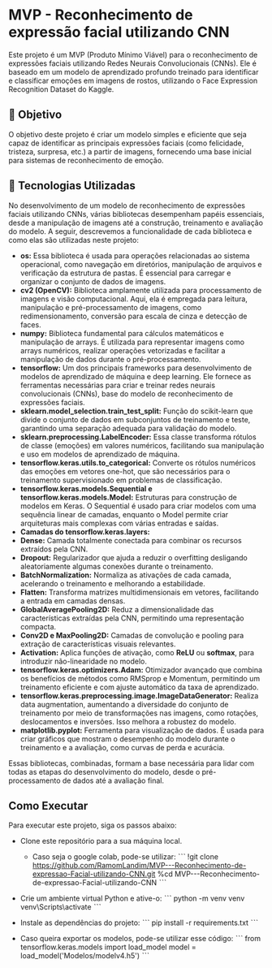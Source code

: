# MVP - Reconhecimento de expressão facial utilizando CNN
Este projeto é um MVP (Produto Mínimo Viável) para o reconhecimento de expressões faciais utilizando Redes Neurais Convolucionais (CNNs). Ele é baseado em um modelo de aprendizado profundo treinado para identificar e classificar emoções em imagens de rostos, utilizando o Face Expression Recognition Dataset do Kaggle.

## 🎯 Objetivo
O objetivo deste projeto é criar um modelo simples e eficiente que seja capaz de identificar as principais expressões faciais (como felicidade, tristeza, surpresa, etc.) a partir de imagens, fornecendo uma base inicial para sistemas de reconhecimento de emoção.

## 🚀 Tecnologias Utilizadas
No desenvolvimento de um modelo de reconhecimento de expressões faciais utilizando CNNs, várias bibliotecas desempenham papéis essenciais, desde a manipulação de imagens até a construção, treinamento e avaliação do modelo. A seguir, descrevemos a funcionalidade de cada biblioteca e como elas são utilizadas neste projeto:

- **os:** Essa biblioteca é usada para operações relacionadas ao sistema operacional, como navegação em diretórios, manipulação de arquivos e verificação da estrutura de pastas. É essencial para carregar e organizar o conjunto de dados de imagens.
- **cv2 (OpenCV):** Biblioteca amplamente utilizada para processamento de imagens e visão computacional. Aqui, ela é empregada para leitura, manipulação e pré-processamento de imagens, como redimensionamento, conversão para escala de cinza e detecção de faces.
- **numpy:** Biblioteca fundamental para cálculos matemáticos e manipulação de arrays. É utilizada para representar imagens como arrays numéricos, realizar operações vetorizadas e facilitar a manipulação de dados durante o pré-processamento.
- **tensorflow:** Um dos principais frameworks para desenvolvimento de modelos de aprendizado de máquina e deep learning. Ele fornece as ferramentas necessárias para criar e treinar redes neurais convolucionais (CNNs), base do modelo de reconhecimento de expressões faciais.
- **sklearn.model_selection.train_test_split:** Função do scikit-learn que divide o conjunto de dados em subconjuntos de treinamento e teste, garantindo uma separação adequada para validação do modelo.
- **sklearn.preprocessing.LabelEncoder:** Essa classe transforma rótulos de classe (emoções) em valores numéricos, facilitando sua manipulação e uso em modelos de aprendizado de máquina.
- **tensorflow.keras.utils.to_categorical:** Converte os rótulos numéricos das emoções em vetores one-hot, que são necessários para o treinamento supervisionado em problemas de classificação.
- **tensorflow.keras.models.Sequential e tensorflow.keras.models.Model:** Estruturas para construção de modelos em Keras. O Sequential é usado para criar modelos com uma sequência linear de camadas, enquanto o Model permite criar arquiteturas mais complexas com várias entradas e saídas.
- **Camadas do tensorflow.keras.layers:**
 - **Dense:** Camada totalmente conectada para combinar os recursos extraídos pela CNN.
 - **Dropout:** Regularizador que ajuda a reduzir o overfitting desligando aleatoriamente algumas conexões durante o treinamento.
 - **BatchNormalization:** Normaliza as ativações de cada camada, acelerando o treinamento e melhorando a estabilidade.
 - **Flatten:** Transforma matrizes multidimensionais em vetores, facilitando a entrada em camadas densas.
 - **GlobalAveragePooling2D:** Reduz a dimensionalidade das características extraídas pela CNN, permitindo uma representação compacta.
 - **Conv2D e MaxPooling2D:** Camadas de convolução e pooling para extração de características visuais relevantes.
 - **Activation:** Aplica funções de ativação, como **ReLU** ou **softmax**, para introduzir não-linearidade no modelo.
 - **tensorflow.keras.optimizers.Adam:** Otimizador avançado que combina os benefícios de métodos como RMSprop e Momentum, permitindo um treinamento eficiente e com ajuste automático da taxa de aprendizado.
- **tensorflow.keras.preprocessing.image.ImageDataGenerator:** Realiza data augmentation, aumentando a diversidade do conjunto de treinamento por meio de transformações nas imagens, como rotações, deslocamentos e inversões. Isso melhora a robustez do modelo.
- **matplotlib.pyplot:** Ferramenta para visualização de dados. É usada para criar gráficos que mostram o desempenho do modelo durante o treinamento e a avaliação, como curvas de perda e acurácia.

Essas bibliotecas, combinadas, formam a base necessária para lidar com todas as etapas do desenvolvimento do modelo, desde o pré-processamento de dados até a avaliação final.

## Como Executar
Para executar este projeto, siga os passos abaixo:
- Clone este repositório para a sua máquina local.
    - Caso seja o google colab, pode-se utilizar:
    ˋˋˋ
    !git clone https://github.com/RamomLandim/MVP---Reconhecimento-de-expressao-Facial-utilizando-CNN.git
    %cd MVP---Reconhecimento-de-expressao-Facial-utilizando-CNN
    ˋˋˋ

- Crie um ambiente virtual Python e ative-o:
    ˋˋˋ
    python -m venv venv
    venv\Scripts\activate
    ˋˋˋ

- Instale as dependências do projeto:
    ˋˋˋ
    pip install -r requirements.txt
    ˋˋˋ

- Caso queira exportar os modelos, pode-se utilizar esse código:
    ˋˋˋ
    from tensorflow.keras.models import load_model
    model = load_model('Modelos/modelv4.h5')
    ˋˋˋ
